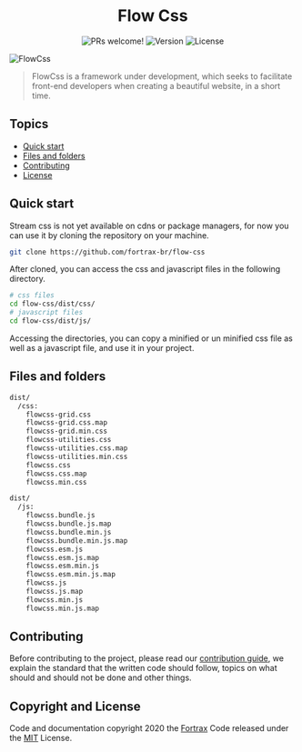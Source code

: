 <h1 align="center">Flow Css</h1>

<p align="center">
  <img src="https://img.shields.io/static/v1?label=Flow-Css&message=Welcome&color=f1f1f1&labelColor=16DD8E" alt="PRs welcome!" />
  <img alt="Version" src="https://img.shields.io/static/v1?label=version&message=1.0&color=f1f1f1&labelColor=16DD8E">
  <img alt="License" src="https://img.shields.io/static/v1?label=license&message=MIT&color=f1f1f1&labelColor=16DD8E">
</p>

<img alt="FlowCss" src="https://tlgur.com/d/g05Ee3d4">

> FlowCss is a framework under development, which seeks to facilitate front-end 
> developers when creating a beautiful website, in a short time.

## Topics

- [Quick start](#quick-start)
- [Files and folders](#filed-and-folders)
- [Contributing](#contributing)
- [License](#license)

<a id="quick-start"></a>
## Quick start

Stream css is not yet available on cdns or package managers, for now you can use it by cloning the repository on your machine.

```sh
git clone https://github.com/fortrax-br/flow-css
```

After cloned, you can access the css and javascript files in the following directory.

```sh
# css files
cd flow-css/dist/css/
# javascript files
cd flow-css/dist/js/
```

Accessing the directories, you can copy a minified or un minified css file as well as a javascript file, and use it in your project.

<a id="filed-and-folders"></a>
## Files and folders 

```sh
dist/
  /css:
    flowcss-grid.css
    flowcss-grid.css.map
    flowcss-grid.min.css
    flowcss-utilities.css
    flowcss-utilities.css.map
    flowcss-utilities.min.css
    flowcss.css
    flowcss.css.map
    flowcss.min.css

dist/
  /js:
    flowcss.bundle.js
    flowcss.bundle.js.map
    flowcss.bundle.min.js
    flowcss.bundle.min.js.map
    flowcss.esm.js
    flowcss.esm.js.map
    flowcss.esm.min.js
    flowcss.esm.min.js.map
    flowcss.js
    flowcss.js.map
    flowcss.min.js
    flowcss.min.js.map
```
<a id="contributing"></a>
## Contributing

Before contributing to the project, please read our [contribution guide](https://github.com/fortrax-br/flow-css/blob/master/.github/CONTRIBUTING.md), we explain the standard that the written code should follow, topics on what should and should not be done and other things.

<a id="license"></a>
## Copyright and License

Code and documentation copyright 2020 the [Fortrax](https://github.com/fortrax-br)
Code released under the [MIT](https://github.com/fortrax-br/flow-css/blob/master/LICENSE.md) License.
